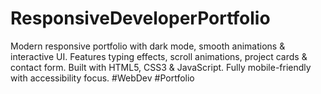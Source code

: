 # ResponsiveDeveloperPortfolio
Modern responsive portfolio with dark mode, smooth animations &amp; interactive UI. Features typing effects, scroll animations, project cards &amp; contact form. Built with HTML5, CSS3 &amp; JavaScript. Fully mobile-friendly with accessibility focus. #WebDev #Portfolio
